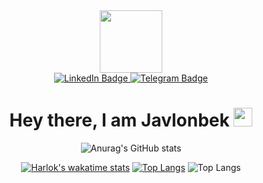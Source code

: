 
<div id="header" align="center">
  <img src="https://media.giphy.com/media/M9gbBd9nbDrOTu1Mqx/giphy.gif" width="100"/>
  <div id="badges">
  <a href="https://www.linkedin.com/in/javlon-rahmatullaev-874933232/">
    <img src="https://img.shields.io/badge/LinkedIn-blue?style=for-the-badge&logo=linkedin&logoColor=white" alt="LinkedIn Badge"/>
  </a>
  <a href="https://t.me/MUATT2021">
    <img src="https://img.shields.io/badge/Telegram-red?style=for-the-badge&logo=telegram&logoColor=white" alt="Telegram Badge"/>
  </a>
</div>
<h1>
  Hey there, I am Javlonbek
  <img src="https://media.giphy.com/media/hvRJCLFzcasrR4ia7z/giphy.gif" width="30px"/>
</h1>
  
![Anurag's GitHub stats](https://github-readme-stats.vercel.app/api?username=Javlonbek-dev&show_icons=true&theme=radical)

[![Harlok's wakatime stats](https://github-readme-stats.vercel.app/api/?username=Javlonbek-dev)](https://github.com/anuraghazra/github-readme-stats)
[![Top Langs](https://github-readme-stats.vercel.app/api/top-langs/?username=Javlonbek-dev)](https://github.com/anuraghazra/github-readme-stats)
![Top Langs](https://github-readme-stats.vercel.app/api/top-langs/?username=Javlonbek-dev&langs_count=8)
 
